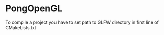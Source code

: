 # PongOpenGL

To compile a project you have to set path to GLFW directory in first line of CMakeLists.txt
